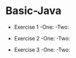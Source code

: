 # Basic-Java
+ Exercise 1
  -One: 
  -Two: 
  
+ Exercise 2
  -One:
  -Two: 

+ Exercise 3
  -One:
  -Two: 

